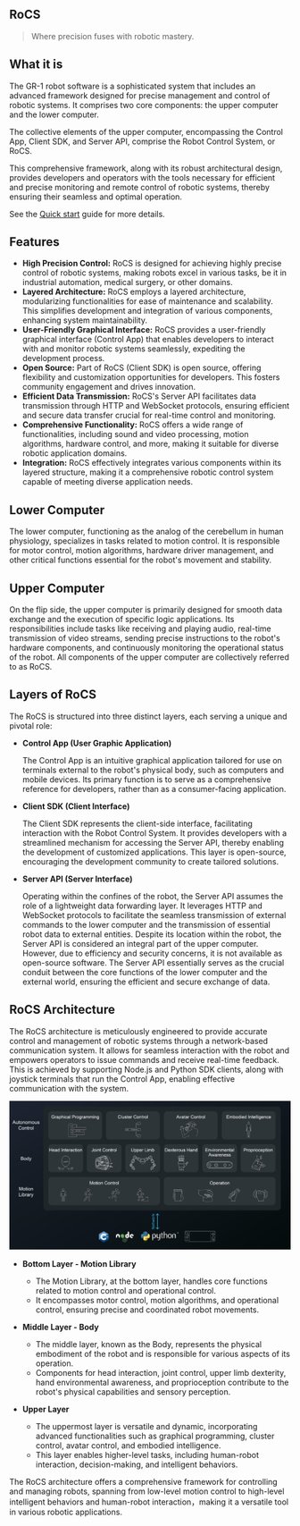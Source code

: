 ## RoCS

> Where precision fuses with robotic mastery.

## What it is

The GR-1 robot software is a sophisticated system that includes an advanced framework designed for precise management and control of robotic systems. It comprises two core components: the upper computer and the lower computer.

The collective elements of the upper computer, encompassing the Control App, Client SDK, and Server API, comprise the Robot Control System, or RoCS. 

This comprehensive framework, along with its robust architectural design, provides developers and operators with the tools necessary for efficient and precise monitoring and remote control of robotic systems, thereby ensuring their seamless and optimal operation.

See the [Quick start](quick_start/quick_start.md) guide for more details.

## Features

* **High Precision Control:** RoCS is designed for achieving highly precise control of robotic systems, making robots excel in various tasks, be it in industrial automation, medical surgery, or other domains.
* **Layered Architecture:** RoCS employs a layered architecture, modularizing functionalities for ease of maintenance and scalability. This simplifies development and integration of various components, enhancing system maintainability.
* **User-Friendly Graphical Interface:** RoCS provides a user-friendly graphical interface (Control App) that enables developers to interact with and monitor robotic systems seamlessly, expediting the development process.
* **Open Source:** Part of RoCS (Client SDK) is open source, offering flexibility and customization opportunities for developers. This fosters community engagement and drives innovation.
* **Efficient Data Transmission:** RoCS's Server API facilitates data transmission through HTTP and WebSocket protocols, ensuring efficient and secure data transfer crucial for real-time control and monitoring.
* **Comprehensive Functionality:** RoCS offers a wide range of functionalities, including sound and video processing, motion algorithms, hardware control, and more, making it suitable for diverse robotic application domains.
* **Integration:** RoCS effectively integrates various components within its layered structure, making it a comprehensive robotic control system capable of meeting diverse application needs.

## Lower Computer

The lower computer, functioning as the analog of the cerebellum in human physiology, specializes in tasks related to motion control. It is responsible for motor control, motion algorithms, hardware driver management, and other critical functions essential for the robot's movement and stability.

## Upper Computer

On the flip side, the upper computer is primarily designed for smooth data exchange and the execution of specific logic applications. Its responsibilities include tasks like receiving and playing audio, real-time transmission of video streams, sending precise instructions to the robot's hardware components, and continuously monitoring the operational status of the robot. All components of the upper computer are collectively referred to as RoCS.

## Layers of RoCS

The RoCS is structured into three distinct layers, each serving a unique and pivotal role:

* **Control App (User Graphic Application)**

  The Control App is an intuitive graphical application tailored for use on terminals external to the robot's physical body, such as computers and mobile devices. Its primary function is to serve as a comprehensive reference for developers, rather than as a consumer-facing application.
* **Client SDK (Client Interface)**

  The Client SDK represents the client-side interface, facilitating interaction with the Robot Control System. It provides developers with a streamlined mechanism for accessing the Server API, thereby enabling the development of customized applications. This layer is open-source, encouraging the development community to create tailored solutions.
* **Server API (Server Interface)**

  Operating within the confines of the robot, the Server API assumes the role of a lightweight data forwarding layer. It leverages HTTP and WebSocket protocols to facilitate the seamless transmission of external commands to the lower computer and the transmission of essential robot data to external entities. Despite its location within the robot, the Server API is considered an integral part of the upper computer. However, due to efficiency and security concerns, it is not available as open-source software.
  The Server API essentially serves as the crucial conduit between the core functions of the lower computer and the external world, ensuring the efficient and secure exchange of data.

## RoCS Architecture

The RoCS architecture is meticulously engineered to provide accurate control and management of robotic systems through a network-based communication system. It allows for seamless interaction with the robot and empowers operators to issue commands and receive real-time feedback. This is achieved by supporting Node.js and Python SDK clients, along with joystick terminals that run the Control App, enabling effective communication with the system.

![](docs/concepts/static/about_rocs.png)

* **Bottom Layer - Motion Library**

  * The Motion Library, at the bottom layer, handles core functions related to motion control and operational control.
  * It encompasses motor control, motion algorithms, and operational control, ensuring precise and coordinated robot movements.
* **Middle Layer - Body**

  * The middle layer, known as the Body, represents the physical embodiment of the robot and is responsible for various aspects of its operation.
  * Components for head interaction, joint control, upper limb dexterity, hand environmental awareness, and proprioception contribute to the robot's physical capabilities and sensory perception.
* **Upper Layer**

  * The uppermost layer is versatile and dynamic, incorporating advanced functionalities such as graphical programming, cluster control, avatar control, and embodied intelligence.
  * This layer enables higher-level tasks, including human-robot interaction, decision-making, and intelligent behaviors.

The RoCS architecture offers a comprehensive framework for controlling and managing robots, spanning from low-level motion control to high-level intelligent behaviors and human-robot interaction，making it a versatile tool in various robotic applications.
